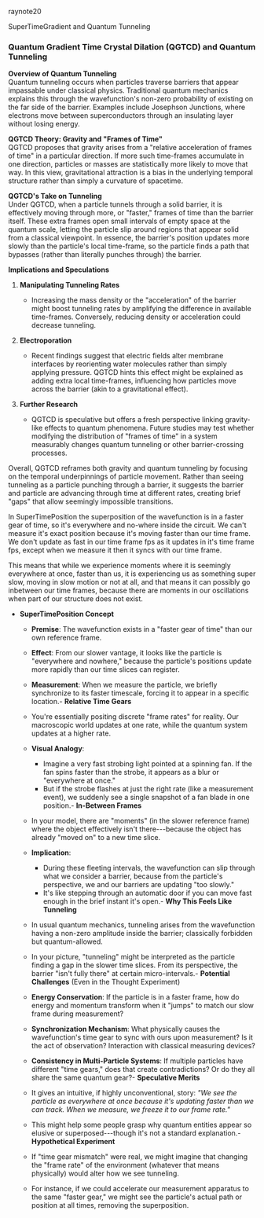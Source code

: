 raynote20

SuperTimeGradient and Quantum Tunneling

### Quantum Gradient Time Crystal Dilation (QGTCD) and Quantum Tunneling

**Overview of Quantum Tunneling**\
Quantum tunneling occurs when particles traverse barriers that appear impassable under classical physics. Traditional quantum mechanics explains this through the wavefunction's non-zero probability of existing on the far side of the barrier. Examples include Josephson Junctions, where electrons move between superconductors through an insulating layer without losing energy.

**QGTCD Theory: Gravity and "Frames of Time"**\
QGTCD proposes that gravity arises from a "relative acceleration of frames of time" in a particular direction. If more such time-frames accumulate in one direction, particles or masses are statistically more likely to move that way. In this view, gravitational attraction is a bias in the underlying temporal structure rather than simply a curvature of spacetime.

**QGTCD's Take on Tunneling**\
Under QGTCD, when a particle tunnels through a solid barrier, it is effectively moving through more, or "faster," frames of time than the barrier itself. These extra frames open small intervals of empty space at the quantum scale, letting the particle slip around regions that appear solid from a classical viewpoint. In essence, the barrier's position updates more slowly than the particle's local time-frame, so the particle finds a path that bypasses (rather than literally punches through) the barrier.

**Implications and Speculations**

1.  **Manipulating Tunneling Rates**

    -   Increasing the mass density or the "acceleration" of the barrier might boost tunneling rates by amplifying the difference in available time-frames. Conversely, reducing density or acceleration could decrease tunneling.
2.  **Electroporation**

    -   Recent findings suggest that electric fields alter membrane interfaces by reorienting water molecules rather than simply applying pressure. QGTCD hints this effect might be explained as adding extra local time-frames, influencing how particles move across the barrier (akin to a gravitational effect).
3.  **Further Research**

    -   QGTCD is speculative but offers a fresh perspective linking gravity-like effects to quantum phenomena. Future studies may test whether modifying the distribution of "frames of time" in a system measurably changes quantum tunneling or other barrier-crossing processes.

Overall, QGTCD reframes both gravity and quantum tunneling by focusing on the temporal underpinnings of particle movement. Rather than seeing tunneling as a particle punching through a barrier, it suggests the barrier and particle are advancing through time at different rates, creating brief "gaps" that allow seemingly impossible transitions.

In SuperTimePosition the superposition of the wavefunction is in a faster gear of time, so it's everywhere and no-where inside the circuit. We can't measure it's exact position because it's moving faster than our time frame. We don't update as fast in our time frame fps as it updates in it's time frame fps, except when we measure it then it syncs with our time frame.

This means that while we experience moments where it is seemingly everywhere at once, faster than us, it is experiencing us as something super slow, moving in slow motion or not at all, and that means it can possibly go inbetween our time frames, because there are moments in our oscillations when part of our structure does not exist.

-   **SuperTimePosition Concept**

    -   **Premise**: The wavefunction exists in a "faster gear of time" than our own reference frame.
    -   **Effect**: From our slower vantage, it looks like the particle is "everywhere and nowhere," because the particle's positions update more rapidly than our time slices can register.
    -   **Measurement**: When we measure the particle, we briefly synchronize to its faster timescale, forcing it to appear in a specific location.-   **Relative Time Gears**

    -   You're essentially positing discrete "frame rates" for reality. Our macroscopic world updates at one rate, while the quantum system updates at a higher rate.
    -   **Visual Analogy**:
        -   Imagine a very fast strobing light pointed at a spinning fan. If the fan spins faster than the strobe, it appears as a blur or "everywhere at once."
        -   But if the strobe flashes at just the right rate (like a measurement event), we suddenly see a single snapshot of a fan blade in one position.-   **In-Between Frames**

    -   In your model, there are "moments" (in the slower reference frame) where the object effectively isn't there---because the object has already "moved on" to a new time slice.
    -   **Implication**:
        -   During these fleeting intervals, the wavefunction can slip through what we consider a barrier, because from the particle's perspective, we and our barriers are updating "too slowly."
        -   It's like stepping through an automatic door if you can move fast enough in the brief instant it's open.-   **Why This Feels Like Tunneling**

    -   In usual quantum mechanics, tunneling arises from the wavefunction having a non-zero amplitude inside the barrier; classically forbidden but quantum-allowed.
    -   In your picture, "tunneling" might be interpreted as the particle finding a gap in the slower time slices. From its perspective, the barrier "isn't fully there" at certain micro-intervals.-   **Potential Challenges** (Even in the Thought Experiment)

    -   **Energy Conservation**: If the particle is in a faster frame, how do energy and momentum transform when it "jumps" to match our slow frame during measurement?
    -   **Synchronization Mechanism**: What physically causes the wavefunction's time gear to sync with ours upon measurement? Is it the act of observation? Interaction with classical measuring devices?
    -   **Consistency in Multi-Particle Systems**: If multiple particles have different "time gears," does that create contradictions? Or do they all share the same quantum gear?-   **Speculative Merits**

    -   It gives an intuitive, if highly unconventional, story: *"We see the particle as everywhere at once because it's updating faster than we can track. When we measure, we freeze it to our frame rate."*
    -   This might help some people grasp why quantum entities appear so elusive or superposed---though it's not a standard explanation.-   **Hypothetical Experiment**

    -   If "time gear mismatch" were real, we might imagine that changing the "frame rate" of the environment (whatever that means physically) would alter how we see tunneling.
    -   For instance, if we could accelerate our measurement apparatus to the same "faster gear," we might see the particle's actual path or position at all times, removing the superposition.